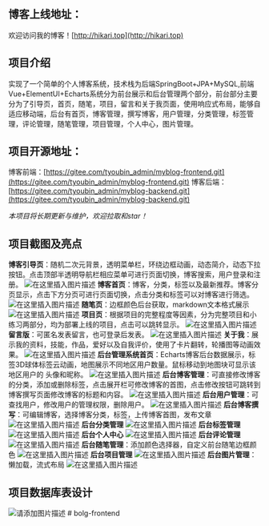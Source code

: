 
## 博客上线地址：
欢迎访问我的博客！[http://hikari.top](http://hikari.top) 
## 项目介绍
实现了一个简单的个人博客系统，技术栈为后端SpringBoot+JPA+MySQL,前端Vue+ElementUI+Echarts系统分为前台展示和后台管理两个部分，前台部分主要分为了引导页，首页，随笔，项目，留言和关于我页面，使用响应式布局，能够自适应移动端，后台有首页，博客管理，撰写博客，用户管理，分类管理，标签管理，评论管理，随笔管理，项目管理，个人中心，图片管理。
## 项目开源地址：
博客前端：[https://gitee.com/tyoubin_admin/myblog-frontend.git](https://gitee.com/tyoubin_admin/myblog-frontend.git)
博客后端：[https://gitee.com/tyoubin_admin/myblog-backend.git](https://gitee.com/tyoubin_admin/myblog-backend.git)

*本项目将长期更新与维护，欢迎拉取和star！*

## 项目截图及亮点
**博客引导页**：随机二次元背景，透明菜单栏，环绕边框动画，动态简介，动态下拉按钮。点击顶部半透明导航栏相应菜单可进行页面切换，博客搜索，用户登录和注册。
![在这里插入图片描述](https://img-blog.csdnimg.cn/87f2a1fb3eac43748e099d025de87b47.png?x-oss-process=image/watermark,type_ZmFuZ3poZW5naGVpdGk,shadow_10,text_aHR0cHM6Ly9ibG9nLmNzZG4ubmV0L3dlaXhpbl80NDk5Njg1NA==,size_16,color_FFFFFF,t_70)
**博客首页**：博客，分类，标签以及最新推荐。博客分页显示，点击下方分页可进行页面切换，点击分类和标签可以对博客进行筛选。
![在这里插入图片描述](https://img-blog.csdnimg.cn/4e08e9f3eaa04bc2bae180e7d50167b6.png?x-oss-process=image/watermark,type_ZmFuZ3poZW5naGVpdGk,shadow_10,text_aHR0cHM6Ly9ibG9nLmNzZG4ubmV0L3dlaXhpbl80NDk5Njg1NA==,size_16,color_FFFFFF,t_70)
**随笔页**：边框颜色后台获取，markdown文本格式展示
![在这里插入图片描述](https://img-blog.csdnimg.cn/4a405863fbe440c0b637d725fb9e4883.png?x-oss-process=image/watermark,type_ZmFuZ3poZW5naGVpdGk,shadow_10,text_aHR0cHM6Ly9ibG9nLmNzZG4ubmV0L3dlaXhpbl80NDk5Njg1NA==,size_16,color_FFFFFF,t_70)
**项目页**：根据项目的完整程度等因素，分为完整项目和小练习两部分，均为部署上线的项目，点击可以跳转显示。
![在这里插入图片描述](https://img-blog.csdnimg.cn/d9823983af964e0cbd7d6df96fa11085.png?x-oss-process=image/watermark,type_ZmFuZ3poZW5naGVpdGk,shadow_10,text_aHR0cHM6Ly9ibG9nLmNzZG4ubmV0L3dlaXhpbl80NDk5Njg1NA==,size_16,color_FFFFFF,t_70)
**留言版**：可匿名发表留言，也可登录后发表。
![在这里插入图片描述](https://img-blog.csdnimg.cn/270f06819237477794ea0668b004ca0b.png?x-oss-process=image/watermark,type_ZmFuZ3poZW5naGVpdGk,shadow_10,text_aHR0cHM6Ly9ibG9nLmNzZG4ubmV0L3dlaXhpbl80NDk5Njg1NA==,size_16,color_FFFFFF,t_70)
**关于我**：展示我的资料，技能，作品，爱好以及自我评价，使用了卡片翻转，轮播图等动画效果。
![在这里插入图片描述](https://img-blog.csdnimg.cn/8d2b3ef815884a9ea5092fffed96d69b.png?x-oss-process=image/watermark,type_ZmFuZ3poZW5naGVpdGk,shadow_10,text_aHR0cHM6Ly9ibG9nLmNzZG4ubmV0L3dlaXhpbl80NDk5Njg1NA==,size_16,color_FFFFFF,t_70)
**后台管理系统首页**：Echarts博客后台数据展示，标签3D球体标签云动画，地图展示不同地区用户数量。鼠标移动到地图块可显示该地区用户的 头像和昵称。
![在这里插入图片描述](https://img-blog.csdnimg.cn/a128410598a84826bfff2336d22d945a.png?x-oss-process=image/watermark,type_ZmFuZ3poZW5naGVpdGk,shadow_10,text_aHR0cHM6Ly9ibG9nLmNzZG4ubmV0L3dlaXhpbl80NDk5Njg1NA==,size_16,color_FFFFFF,t_70)
**后台博客管理**：可直接修改博客的分类，添加或删除标签，点击展开栏可修改博客的首图，点击修改按钮可跳转到博客撰写页面修改博客的标题和内容。
![在这里插入图片描述](https://img-blog.csdnimg.cn/8fee71816f1647cc90fa850c34346d08.png?x-oss-process=image/watermark,type_ZmFuZ3poZW5naGVpdGk,shadow_10,text_aHR0cHM6Ly9ibG9nLmNzZG4ubmV0L3dlaXhpbl80NDk5Njg1NA==,size_16,color_FFFFFF,t_70)
**后台用户管理**：可查找用户，修改用户的管理权限，删除用户。
![在这里插入图片描述](https://img-blog.csdnimg.cn/2f1ed058679540e3822f69ec2097bff2.png?x-oss-process=image/watermark,type_ZmFuZ3poZW5naGVpdGk,shadow_10,text_aHR0cHM6Ly9ibG9nLmNzZG4ubmV0L3dlaXhpbl80NDk5Njg1NA==,size_16,color_FFFFFF,t_70)
**后台博客撰写**：可编辑博客，选择博客分类，标签，上传博客首图，发布文章
![在这里插入图片描述](https://img-blog.csdnimg.cn/7476da1497c046ba85cd3b02a429ef62.png?x-oss-process=image/watermark,type_ZmFuZ3poZW5naGVpdGk,shadow_10,text_aHR0cHM6Ly9ibG9nLmNzZG4ubmV0L3dlaXhpbl80NDk5Njg1NA==,size_16,color_FFFFFF,t_70)
**后台分类管理**
![在这里插入图片描述](https://img-blog.csdnimg.cn/7405788adbab410fb4619583a0ae3326.png?x-oss-process=image/watermark,type_ZmFuZ3poZW5naGVpdGk,shadow_10,text_aHR0cHM6Ly9ibG9nLmNzZG4ubmV0L3dlaXhpbl80NDk5Njg1NA==,size_16,color_FFFFFF,t_70)
**后台标签管理**
![在这里插入图片描述](https://img-blog.csdnimg.cn/b60eb0c945314e4fa3b9ff0e9a335656.png?x-oss-process=image/watermark,type_ZmFuZ3poZW5naGVpdGk,shadow_10,text_aHR0cHM6Ly9ibG9nLmNzZG4ubmV0L3dlaXhpbl80NDk5Njg1NA==,size_16,color_FFFFFF,t_70)
**后台个人中心**
![在这里插入图片描述](https://img-blog.csdnimg.cn/fc06abdf16114d259a99f3175baef45e.png?x-oss-process=image/watermark,type_ZmFuZ3poZW5naGVpdGk,shadow_10,text_aHR0cHM6Ly9ibG9nLmNzZG4ubmV0L3dlaXhpbl80NDk5Njg1NA==,size_16,color_FFFFFF,t_70)
**后台评论管理**
![在这里插入图片描述](https://img-blog.csdnimg.cn/ddbdfca0db624c41b14dc0aad1f96578.png?x-oss-process=image/watermark,type_ZmFuZ3poZW5naGVpdGk,shadow_10,text_aHR0cHM6Ly9ibG9nLmNzZG4ubmV0L3dlaXhpbl80NDk5Njg1NA==,size_16,color_FFFFFF,t_70)
**后台随笔管理**：添加颜色选择器，自定义前台随笔边框颜色
![在这里插入图片描述](https://img-blog.csdnimg.cn/30653b7f5fc242e2aeb3214c16081ccb.png?x-oss-process=image/watermark,type_ZmFuZ3poZW5naGVpdGk,shadow_10,text_aHR0cHM6Ly9ibG9nLmNzZG4ubmV0L3dlaXhpbl80NDk5Njg1NA==,size_16,color_FFFFFF,t_70)
**后台项目管理**
![在这里插入图片描述](https://img-blog.csdnimg.cn/0a78b25ef39c4081a50c1c2d88a01d41.png?x-oss-process=image/watermark,type_ZmFuZ3poZW5naGVpdGk,shadow_10,text_aHR0cHM6Ly9ibG9nLmNzZG4ubmV0L3dlaXhpbl80NDk5Njg1NA==,size_16,color_FFFFFF,t_70)
**后台图片管理**：懒加载，流式布局
![在这里插入图片描述](https://img-blog.csdnimg.cn/8fd3bcb84cfc4748b144708dac14dd4e.png?x-oss-process=image/watermark,type_ZmFuZ3poZW5naGVpdGk,shadow_10,text_aHR0cHM6Ly9ibG9nLmNzZG4ubmV0L3dlaXhpbl80NDk5Njg1NA==,size_16,color_FFFFFF,t_70)
## 项目数据库表设计
![请添加图片描述](https://img-blog.csdnimg.cn/398c8a7881494291a7dda9b09814aa52.png?x-oss-process=image/watermark,type_ZmFuZ3poZW5naGVpdGk,shadow_10,text_aHR0cHM6Ly9ibG9nLmNzZG4ubmV0L3dlaXhpbl80NDk5Njg1NA==,size_16,color_FFFFFF,t_70)
#   b o l g - f r o n t e n d  
 